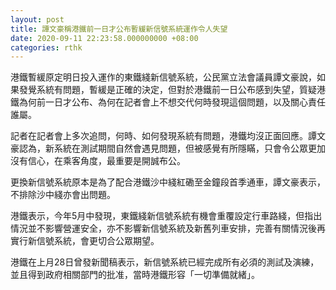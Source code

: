 ```yaml
---
layout: post
title: 譚文豪稱港鐵前一日才公布暫緩新信號系統運作令人失望
date: 2020-09-11 22:23:58.000000000 +08:00
categories: rthk
---
```


港鐵暫緩原定明日投入運作的東鐵綫新信號系統，公民黨立法會議員譚文豪說，如果發覺系統有問題，暫緩是正確的決定，但對於港鐵前一日公布感到失望，質疑港鐵為何前一日才公布、為何在記者會上不想交代何時發現這個問題，以及關心責任誰屬。 

記者在記者會上多次追問，何時、如何發現系統有問題，港鐵均沒正面回應。譚文豪認為，新系統在測試期間自然會遇見問題，但被感覺有所隱瞞，只會令公眾更加沒有信心，在乘客角度，最重要是開誠布公。

更換新信號系統原本是為了配合港鐵沙中綫紅磡至金鐘段首季通車，譚文豪表示，不排除沙中綫亦會出問題。

港鐵表示，今年5月中發現，東鐵綫新信號系統有機會重覆設定行車路綫，但指出情況並不影響營運安全，亦不影響新信號系統及新舊列車安排，完善有關情況後再實行新信號系統，會更切合公眾期望。

港鐵在上月28日曾發新聞稿表示，新信號系統已經完成所有必須的測試及演練，並且得到政府相關部門的批准，當時港鐵形容「一切準備就緒」。
